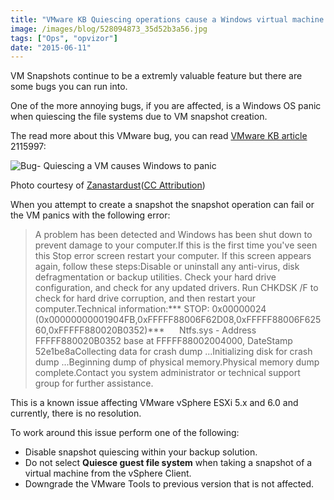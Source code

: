 ```yaml
---
title: "VMware KB Quiescing operations cause a Windows virtual machine to panic"
image: /images/blog/528094873_35d52b3a56.jpg
tags: ["Ops", "opvizor"]
date: "2015-06-11"
---
```


VM Snapshots continue to be a extremly valuable feature but there are some bugs you can run into.

One of the more annoying bugs, if you are affected, is a Windows OS panic when quiescing the file systems due to VM snapshot creation.

The read more about this VMware bug, you can read [VMware KB article](http://kb.vmware.com/selfservice/microsites/search.do?language=en_US&cmd=displayKC&externalId=2115997 "VMware KB article 2115997") 2115997:

![Bug- Quiescing a VM causes Windows to panic](/images/blog/528094873_35d52b3a56.jpg)

Photo courtesy of [Zanastardust](https://www.flickr.com/photos/49503201503@N01/528094873/)([CC Attribution](http://creativecommons.org/licenses/by/3.0/))

When you attempt to create a snapshot the snapshot operation can fail or the VM panics with the following error:

> A problem has been detected and Windows has been shut down to prevent damage to your computer.If this is the first time you've seen this Stop error screen restart your computer. If this screen appears again, follow these steps:Disable or uninstall any anti-virus, disk defragmentation or backup utilities. Check your hard drive configuration, and check for any updated drivers. Run CHKDSK /F to check for hard drive corruption, and then restart your computer.Technical information:\*\*\* STOP: 0x00000024 (0x00000000001904FB,0xFFFFF88006F62D08,0xFFFFF88006F62560,0xFFFFF880020B0352)\*\*\*      Ntfs.sys - Address FFFFF880020B0352 base at FFFFF88002004000, DateStamp 52e1be8aCollecting data for crash dump ...Initializing disk for crash dump ...Beginning dump of physical memory.Physical memory dump complete.Contact you system administrator or technical support group for further assistance.

This is a known issue affecting VMware vSphere ESXi 5.x and 6.0 and currently, there is no resolution.

To work around this issue perform one of the following:

- Disable snapshot quiescing within your backup solution.
- Do not select **Quiesce guest file system** when taking a snapshot of a virtual machine from the vSphere Client.
- Downgrade the VMware Tools to previous version that is not affected.
